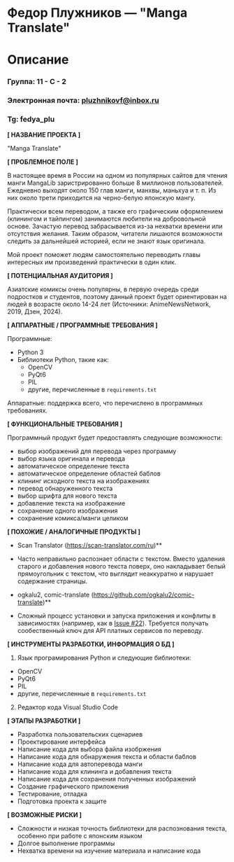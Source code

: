 # Федор Плужников — "Manga Translate"
# Описание

### Группа: 11 - С - 2
### Электронная почта: pluzhnikovf@inbox.ru
### Tg: fedya_plu


**[ НАЗВАНИЕ ПРОЕКТА ]**

"Manga Translate"

**[ ПРОБЛЕМНОЕ ПОЛЕ ]**

В настоящее время в России на одном из популярных сайтов для чтения манги MangaLib заристрированно больше 8 миллионов пользователей. Ежедневно выходят около 150 глав манги, манхвы, маньхуа и т. п. Из них около трети приходится на черно-белую японскую мангу.

Практически всем переводом, а также его графическим оформлением (клинингом и тайпингом) занимаются любители на добровольной основе. Зачастую перевод забрасывается из-за нехватки времени или отсутствия желания. Таким образом, читатели лишаются возможности следить за дальнейшей историей, если не знают язык оригинала.

Мой проект поможет людям самостоятельно переводить главы интересных им произведений практически в один клик.

**[ ПОТЕНЦИАЛЬНАЯ АУДИТОРИЯ ]**

Азиатские комиксы очень популярны, в первую очередь среди подростков и студентов, поэтому данный проект будет ориентирован на людей в возрасте около 14-24 лет (Источники: AnimeNewsNetwork, 2019, Дзен, 2024).

**[ АППАРАТНЫЕ / ПРОГРАММНЫЕ ТРЕБОВАНИЯ ]** 

Программные:

- Python 3
- Библиотеки Python, такие как:
  - OpenCV
  - PyQt6
  - PIL
  - другие, перечисленные в `requirements.txt`

Аппаратные: поддержка всего, что перечислено в программных требованиях.

**[ ФУНКЦИОНАЛЬНЫЕ ТРЕБОВАНИЯ ]**

Программный продукт будет предоставлять следующие возможности:

* выбор изображений для перевода через программу
* выбор языка оригинала и перевода
* автоматическое определение текста
* автоматическое определение областей баблов
* клининг исходного текста на изображениях
* перевод обнаруженного текста
* выбор шрифта для нового текста
* добавление текста на изображение
* сохранение одного изображения
* сохранение комикса/манги целиком

**[ ПОХОЖИЕ / АНАЛОГИЧНЫЕ ПРОДУКТЫ ]**

* Scan Translator (https://scan-translator.com/ru)**

* Часто неправильно распознает области с текстом. Вместо удаления старого и добавления нового текста поверх, оно накладывает белый прямоугольник с текстом, что выглядит неаккуратно и нарушает содержание страницы.

* ogkalu2, comic-translate (https://github.com/ogkalu2/comic-translate)**

* Сложный процесс установки и запуска приложения и конфлиты в зависимостях (например, как в [Issue #22](https://github.com/ogkalu2/comic-translate/issues/22)). Требуется получать сообественный ключ для API платных сервисов по переводу.

**[ ИНСТРУМЕНТЫ РАЗРАБОТКИ, ИНФОРМАЦИЯ О БД ]**

1. Язык програмирования Python и следующие библиотеки:

* OpenCV
* PyQt6
* PIL
* другие, перечисленные в `requirements.txt`

2. Редактор кода Visual Studio Code

**[ ЭТАПЫ РАЗРАБОТКИ ]**

* Разработка пользовательских сценариев
* Проектирование интерфейса
* Написание кода для выбора файла изобржения
* Написание кода для обнаружения текста и области баблов
* Написание кода для автоперевода манги
* Написание кода для клининга и добавления текста
* Написание кода для сохранения полученных изображений
* Создание графического приложения
* Тестирование, отладка
* Подготовка проекта к защите

**[ ВОЗМОЖНЫЕ РИСКИ ]**

* Сложности и низкая точность библиотеки для распознования текста, особенно при работе с японским языком
* Долгое выполнение программы
* Нехватка времени на изучение материала и написание кода